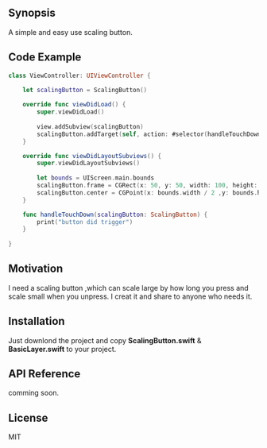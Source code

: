 ## Synopsis

A simple and easy use scaling button.

## Code Example

```Swift
class ViewController: UIViewController {

    let scalingButton = ScalingButton()
    
    override func viewDidLoad() {
        super.viewDidLoad()
        
        view.addSubview(scalingButton)
        scalingButton.addTarget(self, action: #selector(handleTouchDown), for: .primaryActionTriggered)      
    }

    override func viewDidLayoutSubviews() {
        super.viewDidLayoutSubviews()
        
        let bounds = UIScreen.main.bounds
        scalingButton.frame = CGRect(x: 50, y: 50, width: 100, height: 100)
        scalingButton.center = CGPoint(x: bounds.width / 2 ,y: bounds.height / 2)
    }

    func handleTouchDown(scalingButton: ScalingButton) {
        print("button did trigger")
    }
    
}
```

## Motivation

I need a scaling button ,which can scale large by how long you press and scale small when you unpress.
I creat it and share to anyone who needs it.

## Installation

Just downlond the project and copy <b>ScalingButton.swift</b> & <b>BasicLayer.swift</b> to your project.

## API Reference

comming soon.

## License

MIT
